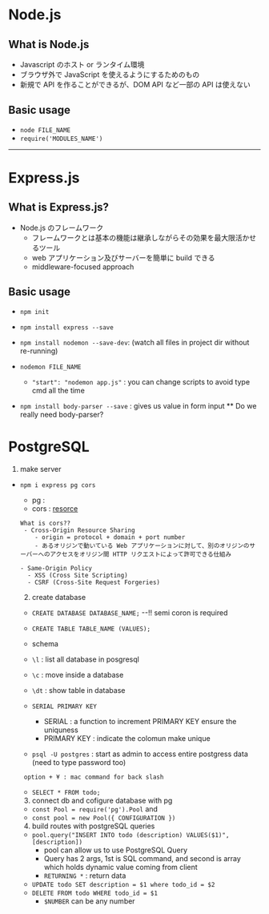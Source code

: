 # Node.js

## What is Node.js

- Javascript のホスト or ランタイム環境
- ブラウザ外で JavaScript を使えるようにするためのもの
- 新規で API を作ることができるが、DOM API など一部の API は使えない

## Basic usage

- `node FILE_NAME`
- `require('MODULES_NAME')`

---

# Express.js

## What is Express.js?

- Node.js のフレームワーク
  - フレームワークとは基本の機能は継承しながらその効果を最大限活かせるツール
  - web アプリケーション及びサーバーを簡単に build できる
  - middleware-focused approach

## Basic usage

- `npm init`
- `npm install express --save`
- `npm install nodemon --save-dev`: (watch all files in project dir without re-running)

- `nodemon FILE_NAME`
  - `"start": "nodemon app.js"` : you can change scripts to avoid type cmd all the time
- `npm install body-parser --save` : gives us value in form input \*\* Do we really need body-parser?

# PostgreSQL

1. make server

- `npm i express pg cors`

  - pg :
  - cors : [resorce](https://qiita.com/att55/items/2154a8aad8bf1409db2b)

  ```
  What is cors??
   - Cross-Origin Resource Sharing
      - origin = protocol + domain + port number
      - あるオリジンで動いている Web アプリケーションに対して、別のオリジンのサーバーへのアクセスをオリジン間 HTTP リクエストによって許可できる仕組み

  - Same-Origin Policy
    - XSS (Cross Site Scripting)
    - CSRF (Cross-Site Request Forgeries)

  ```

  2. create database

  - `CREATE DATABASE DATABASE_NAME;` --!! semi coron is required
  - `CREATE TABLE TABLE_NAME (VALUES);`
  - schema
  - `\l` : list all database in posgresql
  - `\c` : move inside a database
  - `\dt` : show table in database
  - `SERIAL PRIMARY KEY`

    - SERIAL : a function to increment PRIMARY KEY ensure the uniquness
    - PRIMARY KEY : indicate the colomun make unique

  - `psql -U postgres` : start as admin to access entire postgress data (need to type password too)

  ```
   option + ¥ : mac command for back slash
  ```

  - `SELECT * FROM todo;`

  3. connect db and cofigure database with pg

  - `const Pool = require('pg').Pool`
    and
  - `const pool = new Pool({ CONFIGURATION })`

  4. build routes with postgreSQL queries

  - `pool.query("INSERT INTO todo (description) VALUES($1)",[description])`
    - pool can allow us to use PostgreSQL Query
    - Query has 2 args, 1st is SQL command, and second is array which holds dynamic value coming from client
    - `RETURNING *` : return data
  - `UPDATE todo SET description = $1 where todo_id = $2`
  - `DELETE FROM todo WHERE todo_id = $1`
    - `$NUMBER` can be any number

